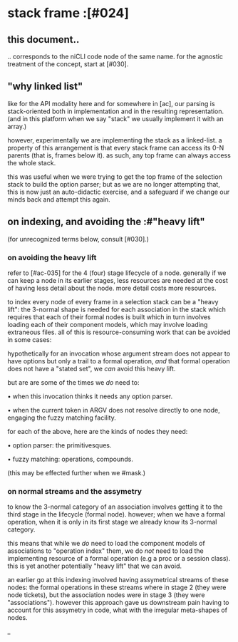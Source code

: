 # stack frame :[#024]

## this document..

.. corresponds to the niCLI code node of the same name. for the agnostic
treatment of the concept, start at [#030].





## "why linked list"

like for the API modality here and for somewhere in
[ac], our parsing is stack-oriented both in implementation and in the
resulting representation. (and in this platform when we say "stack"
we usually implement it with an array.)

however, experimentally we are implementing the stack as a linked-list.
a property of this arrangement is that every stack frame can access its
0-N parents (that is, frames below it). as such, any top frame can
always access the whole stack.

this was useful when we were trying to get the top frame of the
selection stack to build the option parser; but as we are no longer
attempting that, this is now just an auto-didactic exercise, and a
safeguard if we change our minds back and attempt this again.




## on indexing, and avoiding the :#"heavy lift"

(for unrecognized terms below, consult [#030].)


### on avoiding the heavy lift

refer to [#ac-035] for the 4 (four) stage lifecycle of a node.
generally if we can keep a node in its earlier stages, less
resources are needed at the cost of having less detail about
the node. more detail costs more resources.

to index every node of every frame in a selection stack can be
a "heavy lift": the 3-normal shape is needed for each association
in the stack which requires that each of their formal nodes is
built which in turn involves loading each of their component
models, which may involve loading extraneous files. all of this
is resource-consuming work that can be avoided in some cases:

hypothetically for an invocation whose argument stream does not
appear to have options but only a trail to a formal operation,
*and* that formal operation does not have a "stated set", we
*can* avoid this heavy lift.

but are are some of the times we *do* need to:

  • when this invocation thinks it needs any option parser.

  • when the current token in ARGV does not resolve directly to
    one node, engaging the fuzzy matching facility.

for each of the above, here are the kinds of nodes they need:

  • option parser: the primitivesques.

  • fuzzy matching: operations, compounds.

(this may be effected further when we #mask.)



### on normal streams and the assymetry

to know the 3-normal category of an association involves getting it
to the third stage in the lifecycle (formal node). however; when we
have a formal operation, when it is only in its first stage we already
know its 3-normal category.

this means that while we *do* need to load the component models of
associations to "operation index" them, we do *not* need to load the
implementing resource of a formal operation (e.g a proc or a session
class). this is yet another potentially "heavy lift" that we can avoid.

an earlier go at this indexing involved having assymetrical streams of
these nodes: the formal operations in these streams where in stage 2
(they were node tickets), but the association nodes were in stage 3
(they were "associations"). however this approach gave us downstream
pain having to account for this assymetry in code, what with the
irregular meta-shapes of nodes.

_
